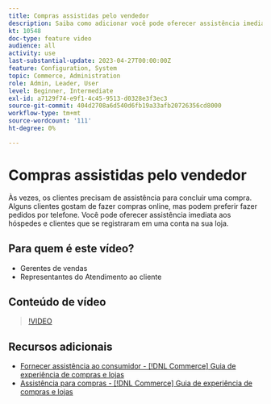 ```yaml
---
title: Compras assistidas pelo vendedor
description: Saiba como adicionar você pode oferecer assistência imediata a convidados e clientes que se registraram em uma conta na sua loja.
kt: 10548
doc-type: feature video
audience: all
activity: use
last-substantial-update: 2023-04-27T00:00:00Z
feature: Configuration, System
topic: Commerce, Administration
role: Admin, Leader, User
level: Beginner, Intermediate
exl-id: a7129f74-e9f1-4c45-9513-d0328e3f3ec3
source-git-commit: 404d2708a6d540d6fb19a33afb20726356cd8000
workflow-type: tm+mt
source-wordcount: '111'
ht-degree: 0%

---
```


# Compras assistidas pelo vendedor

Às vezes, os clientes precisam de assistência para concluir uma compra. Alguns clientes gostam de fazer compras online, mas podem preferir fazer pedidos por telefone. Você pode oferecer assistência imediata aos hóspedes e clientes que se registraram em uma conta na sua loja.

## Para quem é este vídeo?

- Gerentes de vendas
- Representantes do Atendimento ao cliente

## Conteúdo de vídeo

>[!VIDEO](https://video.tv.adobe.com/v/343662?quality=12&learn=on)

## Recursos adicionais

- [Fornecer assistência ao consumidor - [!DNL Commerce] Guia de experiência de compras e lojas](https://experienceleague.adobe.com/docs/commerce-admin/customers/customer-accounts/manage/login-as-customer.html)
- [Assistência para compras - [!DNL Commerce] Guia de experiência de compras e lojas](https://experienceleague.adobe.com/docs/commerce-admin/stores-sales/introduction.html#shopping-assistance)
